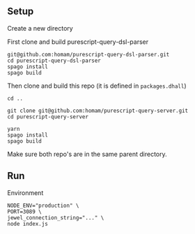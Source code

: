 ## Setup

Create a new directory

First clone and build purescript-query-dsl-parser

```
git@github.com:homam/purescript-query-dsl-parser.git
cd purescript-query-dsl-parser
spago install
spago build
```

Then clone and build this repo (it is defined in `packages.dhall`)

```
cd ..

git clone git@github.com:homam/purescript-query-server.git
cd purescript-query-server

yarn 
spago install
spago build
```

Make sure both repo's are in the same parent directory.

## Run

Environment

```
NODE_ENV="production" \
PORT=3089 \
jewel_connection_string="..." \
node index.js
```